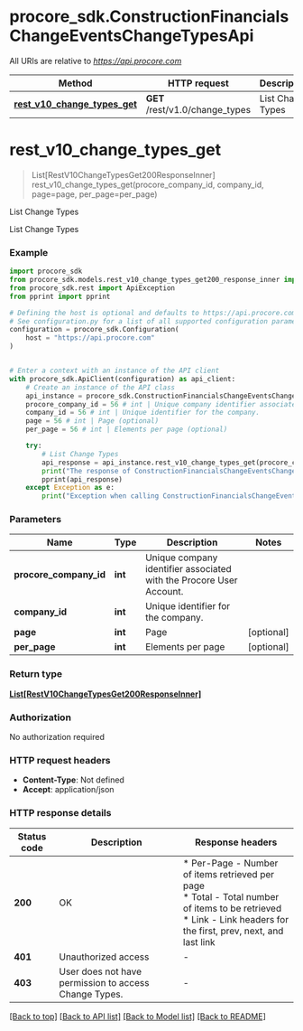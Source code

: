 # procore_sdk.ConstructionFinancialsChangeEventsChangeTypesApi

All URIs are relative to *https://api.procore.com*

Method | HTTP request | Description
------------- | ------------- | -------------
[**rest_v10_change_types_get**](ConstructionFinancialsChangeEventsChangeTypesApi.md#rest_v10_change_types_get) | **GET** /rest/v1.0/change_types | List Change Types


# **rest_v10_change_types_get**
> List[RestV10ChangeTypesGet200ResponseInner] rest_v10_change_types_get(procore_company_id, company_id, page=page, per_page=per_page)

List Change Types

List Change Types

### Example


```python
import procore_sdk
from procore_sdk.models.rest_v10_change_types_get200_response_inner import RestV10ChangeTypesGet200ResponseInner
from procore_sdk.rest import ApiException
from pprint import pprint

# Defining the host is optional and defaults to https://api.procore.com
# See configuration.py for a list of all supported configuration parameters.
configuration = procore_sdk.Configuration(
    host = "https://api.procore.com"
)


# Enter a context with an instance of the API client
with procore_sdk.ApiClient(configuration) as api_client:
    # Create an instance of the API class
    api_instance = procore_sdk.ConstructionFinancialsChangeEventsChangeTypesApi(api_client)
    procore_company_id = 56 # int | Unique company identifier associated with the Procore User Account.
    company_id = 56 # int | Unique identifier for the company.
    page = 56 # int | Page (optional)
    per_page = 56 # int | Elements per page (optional)

    try:
        # List Change Types
        api_response = api_instance.rest_v10_change_types_get(procore_company_id, company_id, page=page, per_page=per_page)
        print("The response of ConstructionFinancialsChangeEventsChangeTypesApi->rest_v10_change_types_get:\n")
        pprint(api_response)
    except Exception as e:
        print("Exception when calling ConstructionFinancialsChangeEventsChangeTypesApi->rest_v10_change_types_get: %s\n" % e)
```



### Parameters


Name | Type | Description  | Notes
------------- | ------------- | ------------- | -------------
 **procore_company_id** | **int**| Unique company identifier associated with the Procore User Account. | 
 **company_id** | **int**| Unique identifier for the company. | 
 **page** | **int**| Page | [optional] 
 **per_page** | **int**| Elements per page | [optional] 

### Return type

[**List[RestV10ChangeTypesGet200ResponseInner]**](RestV10ChangeTypesGet200ResponseInner.md)

### Authorization

No authorization required

### HTTP request headers

 - **Content-Type**: Not defined
 - **Accept**: application/json

### HTTP response details

| Status code | Description | Response headers |
|-------------|-------------|------------------|
**200** | OK |  * Per-Page - Number of items retrieved per page <br>  * Total - Total number of items to be retrieved <br>  * Link - Link headers for the first, prev, next, and last link <br>  |
**401** | Unauthorized access |  -  |
**403** | User does not have permission to access Change Types. |  -  |

[[Back to top]](#) [[Back to API list]](../README.md#documentation-for-api-endpoints) [[Back to Model list]](../README.md#documentation-for-models) [[Back to README]](../README.md)

